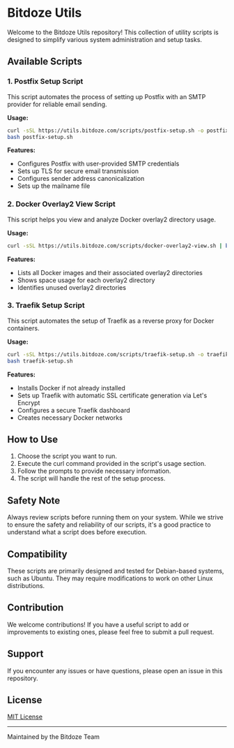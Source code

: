 # Bitdoze Utils

Welcome to the Bitdoze Utils repository! This collection of utility scripts is designed to simplify various system administration and setup tasks.

## Available Scripts

### 1. Postfix Setup Script

This script automates the process of setting up Postfix with an SMTP provider for reliable email sending.

**Usage:**
```bash
curl -sSL https://utils.bitdoze.com/scripts/postfix-setup.sh -o postfix-setup.sh
bash postfix-setup.sh
```

**Features:**
- Configures Postfix with user-provided SMTP credentials
- Sets up TLS for secure email transmission
- Configures sender address canonicalization
- Sets up the mailname file

### 2. Docker Overlay2 View Script

This script helps you view and analyze Docker overlay2 directory usage.

**Usage:**
```bash
curl -sSL https://utils.bitdoze.com/scripts/docker-overlay2-view.sh | bash
```

**Features:**
- Lists all Docker images and their associated overlay2 directories
- Shows space usage for each overlay2 directory
- Identifies unused overlay2 directories

### 3. Traefik Setup Script

This script automates the setup of Traefik as a reverse proxy for Docker containers.

**Usage:**
```bash
curl -sSL https://utils.bitdoze.com/scripts/traefik-setup.sh -o traefik-setup.sh
bash traefik-setup.sh
```

**Features:**
- Installs Docker if not already installed
- Sets up Traefik with automatic SSL certificate generation via Let's Encrypt
- Configures a secure Traefik dashboard
- Creates necessary Docker networks

## How to Use

1. Choose the script you want to run.
2. Execute the curl command provided in the script's usage section.
3. Follow the prompts to provide necessary information.
4. The script will handle the rest of the setup process.

## Safety Note

Always review scripts before running them on your system. While we strive to ensure the safety and reliability of our scripts, it's a good practice to understand what a script does before execution.

## Compatibility

These scripts are primarily designed and tested for Debian-based systems, such as Ubuntu. They may require modifications to work on other Linux distributions.

## Contribution

We welcome contributions! If you have a useful script to add or improvements to existing ones, please feel free to submit a pull request.

## Support

If you encounter any issues or have questions, please open an issue in this repository.

## License

[MIT License](LICENSE)

---

Maintained by the Bitdoze Team
